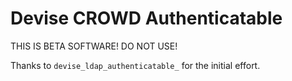 Devise CROWD Authenticatable
===========================

THIS IS BETA SOFTWARE! DO NOT USE!

Thanks to `devise_ldap_authenticatable_` for the initial effort.